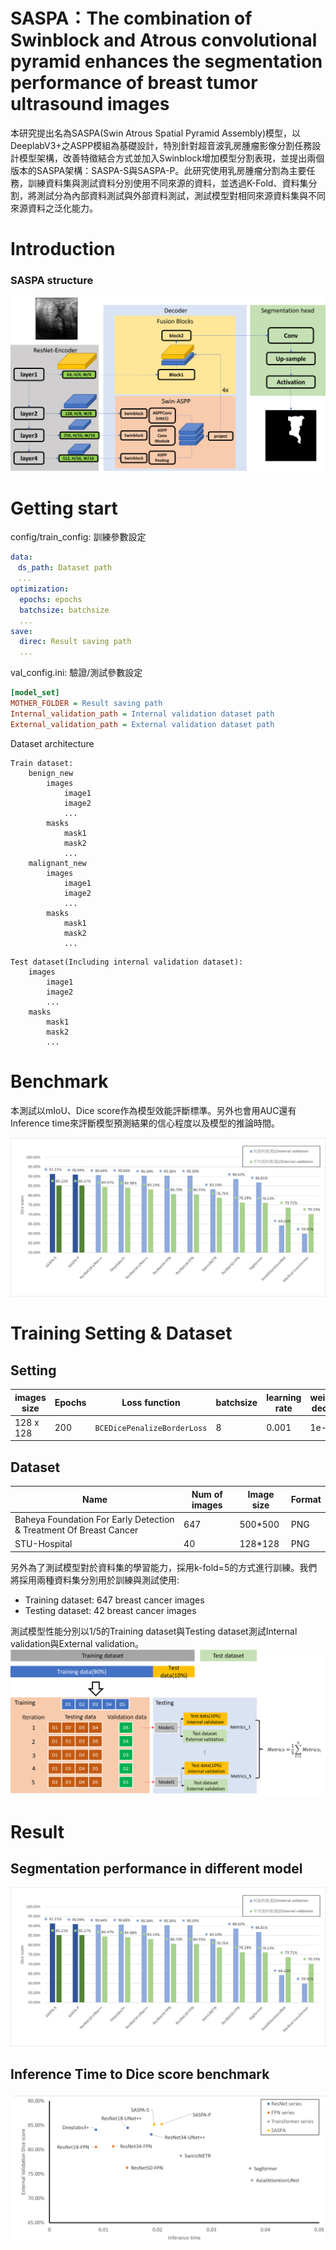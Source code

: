 # SASPA：The combination of Swinblock and Atrous convolutional pyramid enhances the segmentation performance of breast tumor ultrasound images

本研究提出名為SASPA(Swin Atrous Spatial Pyramid Assembly)模型，以DeeplabV3+之ASPP模組為基礎設計，特別針對超音波乳房腫瘤影像分割任務設計模型架構，改善特徵結合方式並加入Swinblock增加模型分割表現，並提出兩個版本的SASPA架構：SASPA-S與SASPA-P。此研究使用乳房腫瘤分割為主要任務，訓練資料集與測試資料分別使用不同來源的資料，並透過K-Fold、資料集分割，將測試分為內部資料測試與外部資料測試，測試模型對相同來源資料集與不同來源資料之泛化能力。

# Introduction
### SASPA structure
![SASPA structure](otherData/Swin-deeplabv3+structure.png)

# Getting start
config/train_config: 訓練參數設定
```yaml
data:
　ds_path: Dataset path
　...
optimization:
  epochs: epochs
  batchsize: batchsize
  ...
save:
  direc: Result saving path
  ...
```
val_config.ini: 驗證/測試參數設定
```ini
[model_set]
MOTHER_FOLDER = Result saving path
Internal_validation_path = Internal validation dataset path
External_validation_path = External validation dataset path
```
Dataset architecture
```commandline
Train dataset:
    benign_new
        images
            image1
            image2
            ...
        masks
            mask1
            mask2
            ...
    malignant_new
        images
            image1
            image2
            ...
        masks
            mask1
            mask2
            ...
```
```
Test dataset(Including internal validation dataset):
    images
        image1
        image2
        ...
    masks
        mask1
        mask2
        ...
```

# Benchmark
本測試以mIoU、Dice score作為模型效能評斷標準。另外也會用AUC還有Inference time來評斷模型預測結果的信心程度以及模型的推論時間。

![Beanchmark](otherData/benchmark1.png)


# Training Setting & Dataset
## Setting
| images size | Epochs | Loss function            | batchsize | learning rate | weight decay | Accumulation |
| ----------- | ------ | ------------------------ | --------- | ------------- | ------------ | ------------ |
| 128 x 128   | 200    | `BCEDicePenalizeBorderLoss` | 8   | 0.001         | 1e-5         | 4            |
## Dataset

| Name | Num of images | Image size           | Format |
| ----------- | ------ | ------------------------ | --------- |
| Baheya Foundation For Early Detection & Treatment Of Breast Cancer   | 647    | 500*500 | PNG   |
| STU-Hospital   |  40   | 128*128 | PNG   |

另外為了測試模型對於資料集的學習能力，採用k-fold=5的方式進行訓練。我們將採用兩種資料集分別用於訓練與測試使用:

* Training dataset: 647 breast cancer images
* Testing dataset: 42 breast cancer images

測試模型性能分別以1/5的Training dataset與Testing dataset測試Internal validation與External validation。
![k-fold architecture](otherData/kfold圖示Ver2.png)


# Result
## Segmentation performance in different model
![比較模型分割影像比較](otherData/benchmark1.png)

## Inference Time to Dice score benchmark
![InferenceTimeBenchmark](otherData/Dice_score_to_MACs.png)
